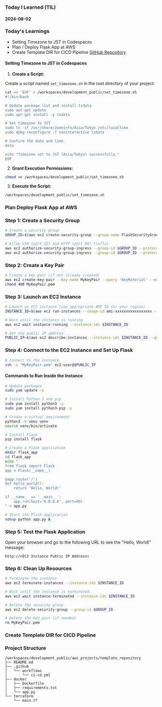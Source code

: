 ### Today I Learned (TIL)

#### 2024-08-02

### Today's Learnings
- Setting Timezone to JST in Codespaces
- Plan / Deploy Flask App at AWS
- Create Template DIR for CICD Pipeline
  [GitHub Repository](https://github.com/conti0513/development_public/tree/main/aws_projects/template_repository)

#### Setting Timezone to JST in Codespaces

1. **Create a Script:**

Create a script named `set_timezone.sh` in the root directory of your project:

```bash
cat << 'EOF' > /workspaces/development_public/set_timezone.sh
#!/bin/bash

# Update package list and install tzdata
sudo apt-get update
sudo apt-get install -y tzdata

# Set timezone to JST
sudo ln -sf /usr/share/zoneinfo/Asia/Tokyo /etc/localtime
sudo dpkg-reconfigure -f noninteractive tzdata

# Confirm the date and time
date

echo "Timezone set to JST (Asia/Tokyo) successfully."
EOF
```

2. **Grant Execution Permissions:**

```bash
chmod +x /workspaces/development_public/set_timezone.sh
```

3. **Execute the Script:**

```bash
/workspaces/development_public/set_timezone.sh
```

### Plan Deploy Flask App at AWS

### Step 1: Create a Security Group
```sh
# Create a security group
GROUP_ID=$(aws ec2 create-security-group --group-name FlaskSecurityGroup --description "Security group for Flask app" --query 'GroupId' --output text)

# Allow SSH (port 22) and HTTP (port 80) traffic
aws ec2 authorize-security-group-ingress --group-id $GROUP_ID --protocol tcp --port 22 --cidr 0.0.0.0/0
aws ec2 authorize-security-group-ingress --group-id $GROUP_ID --protocol tcp --port 80 --cidr 0.0.0.0/0
```

### Step 2: Create a Key Pair
```sh
# Create a key pair (if not already created)
aws ec2 create-key-pair --key-name MyKeyPair --query 'KeyMaterial' --output text > MyKeyPair.pem
chmod 400 MyKeyPair.pem
```

### Step 3: Launch an EC2 Instance
```sh
# Launch an EC2 instance (use appropriate AMI ID for your region)
INSTANCE_ID=$(aws ec2 run-instances --image-id ami-xxxxxxxxxxxxxxxxx --count 1 --instance-type t2.micro --key-name MyKeyPair --security-group-ids $GROUP_ID --query 'Instances[0].InstanceId' --output text)

# Wait until the instance is running
aws ec2 wait instance-running --instance-ids $INSTANCE_ID

# Get the public IP address
PUBLIC_IP=$(aws ec2 describe-instances --instance-ids $INSTANCE_ID --query 'Reservations[0].Instances[0].PublicIpAddress' --output text)
```

### Step 4: Connect to the EC2 Instance and Set Up Flask
```sh
# Connect to the instance
ssh -i "MyKeyPair.pem" ec2-user@$PUBLIC_IP
```

#### Commands to Run Inside the Instance
```sh
# Update packages
sudo yum update -y

# Install Python 3 and pip
sudo yum install python3 -y
sudo yum install python3-pip -y

# Create a virtual environment
python3 -m venv venv
source venv/bin/activate

# Install Flask
pip install flask

# Create a Flask application
mkdir flask_app
cd flask_app
echo "
from flask import Flask
app = Flask(__name__)

@app.route('/')
def hello_world():
    return 'Hello, World!'

if __name__ == '__main__':
    app.run(host='0.0.0.0', port=80)
" > app.py

# Start the Flask application
nohup python app.py &
```

### Step 5: Test the Flask Application
Open your browser and go to the following URL to see the "Hello, World!" message:
```
http://<EC2 Instance Public IP Address>
```

### Step 6: Clean Up Resources
```sh
# Terminate the instance
aws ec2 terminate-instances --instance-ids $INSTANCE_ID

# Wait until the instance is terminated
aws ec2 wait instance-terminated --instance-ids $INSTANCE_ID

# Delete the security group
aws ec2 delete-security-group --group-id $GROUP_ID

# Delete the key pair (if needed)
rm MyKeyPair.pem
```

### Create Template DIR for CICD Pipeline

### Project Structure
```plaintext
/workspaces/development_public/aws_projects/template_repository
├── README.md
├── .github
│   └── workflows
│       └── ci-cd.yml
├── docker
│   ├── Dockerfile
│   ├── requirements.txt
│   └── app.py
└── terraform
    └── main.tf
```